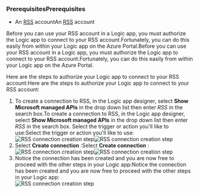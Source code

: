 ### <a name="prerequisites"></a><span data-ttu-id="3ce26-101">Prerequisites</span><span class="sxs-lookup"><span data-stu-id="3ce26-101">Prerequisites</span></span>
* <span data-ttu-id="3ce26-102">An [RSS](https://wikipedia.org/wiki/RSS) account</span><span class="sxs-lookup"><span data-stu-id="3ce26-102">An [RSS](https://wikipedia.org/wiki/RSS) account</span></span>  

<span data-ttu-id="3ce26-103">Before you can use your RSS account in a Logic app, you must authorize the Logic app to connect to your RSS account.Fortunately, you can do this easily from within your Logic app on the Azure Portal.</span><span class="sxs-lookup"><span data-stu-id="3ce26-103">Before you can use your RSS account in a Logic app, you must authorize the Logic app to connect to your RSS account.Fortunately, you can do this easily from within your Logic app on the Azure Portal.</span></span>  

<span data-ttu-id="3ce26-104">Here are the steps to authorize your Logic app to connect to your RSS account:</span><span class="sxs-lookup"><span data-stu-id="3ce26-104">Here are the steps to authorize your Logic app to connect to your RSS account:</span></span>  

1. <span data-ttu-id="3ce26-105">To create a connection to RSS, in the Logic app designer, select **Show Microsoft managed APIs** in the drop down list then enter *RSS* in the search box.</span><span class="sxs-lookup"><span data-stu-id="3ce26-105">To create a connection to RSS, in the Logic app designer, select **Show Microsoft managed APIs** in the drop down list then enter *RSS* in the search box.</span></span> <span data-ttu-id="3ce26-106">Select the trigger or action you'll like to use:</span><span class="sxs-lookup"><span data-stu-id="3ce26-106">Select the trigger or action you'll like to use:</span></span>  
   <span data-ttu-id="3ce26-107">![RSS connection creation step](https://docstestmedia1.blob.core.windows.net/azure-media/includes/media/connectors-create-api-rss/rss-1.png)</span><span class="sxs-lookup"><span data-stu-id="3ce26-107">![RSS connection creation step](https://docstestmedia1.blob.core.windows.net/azure-media/includes/media/connectors-create-api-rss/rss-1.png)</span></span>  
2. <span data-ttu-id="3ce26-108">Select **Create connection** :</span><span class="sxs-lookup"><span data-stu-id="3ce26-108">Select **Create connection** :</span></span>  
   <span data-ttu-id="3ce26-109">![RSS connection creation step](https://docstestmedia1.blob.core.windows.net/azure-media/includes/media/connectors-create-api-rss/rss-2.png)</span><span class="sxs-lookup"><span data-stu-id="3ce26-109">![RSS connection creation step](https://docstestmedia1.blob.core.windows.net/azure-media/includes/media/connectors-create-api-rss/rss-2.png)</span></span>  
3. <span data-ttu-id="3ce26-110">Notice the connection has been created and you are now free to proceed with the other steps in your Logic app:</span><span class="sxs-lookup"><span data-stu-id="3ce26-110">Notice the connection has been created and you are now free to proceed with the other steps in your Logic app:</span></span>  
   ![RSS connection creation step](https://docstestmedia1.blob.core.windows.net/azure-media/includes/media/connectors-create-api-rss/rss-3.png)  




